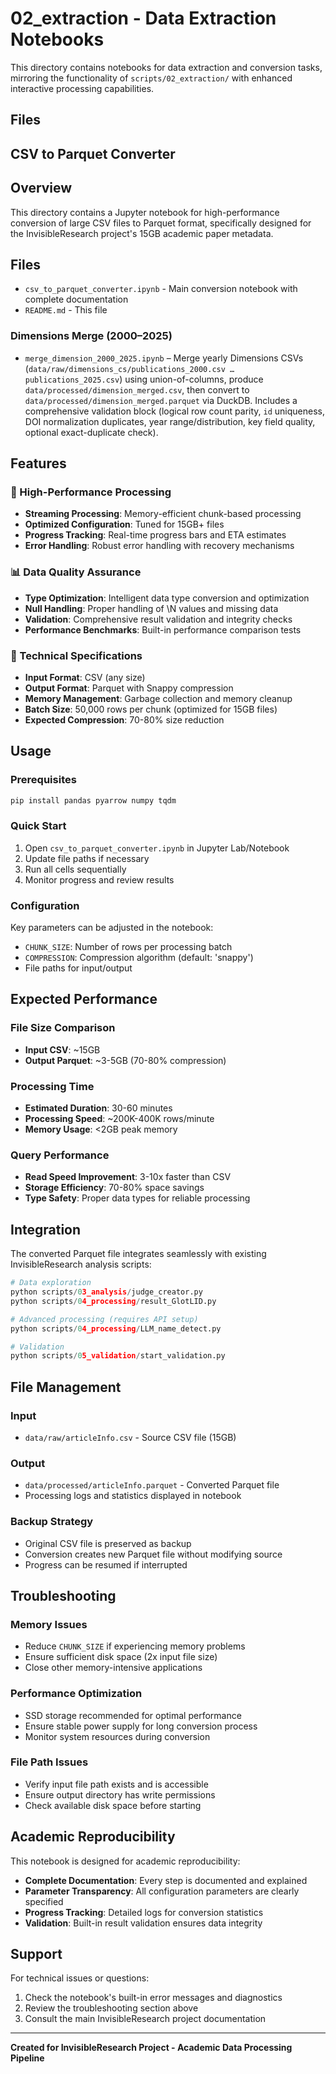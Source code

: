 # 02_extraction - Data Extraction Notebooks

This directory contains notebooks for data extraction and conversion tasks, mirroring the functionality of `scripts/02_extraction/` with enhanced interactive processing capabilities.

## Files

## CSV to Parquet Converter

## Overview

This directory contains a Jupyter notebook for high-performance conversion of large CSV files to Parquet format, specifically designed for the InvisibleResearch project's 15GB academic paper metadata.

## Files

- `csv_to_parquet_converter.ipynb` - Main conversion notebook with complete documentation
- `README.md` - This file

### Dimensions Merge (2000–2025)
- `merge_dimension_2000_2025.ipynb` – Merge yearly Dimensions CSVs (`data/raw/dimensions_cs/publications_2000.csv … publications_2025.csv`) using union-of-columns, produce `data/processed/dimension_merged.csv`, then convert to `data/processed/dimension_merged.parquet` via DuckDB. Includes a comprehensive validation block (logical row count parity, `id` uniqueness, DOI normalization duplicates, year range/distribution, key field quality, optional exact-duplicate check).

## Features

### 🚀 High-Performance Processing
- **Streaming Processing**: Memory-efficient chunk-based processing
- **Optimized Configuration**: Tuned for 15GB+ files
- **Progress Tracking**: Real-time progress bars and ETA estimates
- **Error Handling**: Robust error handling with recovery mechanisms

### 📊 Data Quality Assurance
- **Type Optimization**: Intelligent data type conversion and optimization
- **Null Handling**: Proper handling of \N values and missing data
- **Validation**: Comprehensive result validation and integrity checks
- **Performance Benchmarks**: Built-in performance comparison tests

### 🔧 Technical Specifications
- **Input Format**: CSV (any size)
- **Output Format**: Parquet with Snappy compression
- **Memory Management**: Garbage collection and memory cleanup
- **Batch Size**: 50,000 rows per chunk (optimized for 15GB files)
- **Expected Compression**: 70-80% size reduction

## Usage

### Prerequisites
```bash
pip install pandas pyarrow numpy tqdm
```

### Quick Start
1. Open `csv_to_parquet_converter.ipynb` in Jupyter Lab/Notebook
2. Update file paths if necessary
3. Run all cells sequentially
4. Monitor progress and review results

### Configuration
Key parameters can be adjusted in the notebook:
- `CHUNK_SIZE`: Number of rows per processing batch
- `COMPRESSION`: Compression algorithm (default: 'snappy')
- File paths for input/output

## Expected Performance

### File Size Comparison
- **Input CSV**: ~15GB
- **Output Parquet**: ~3-5GB (70-80% compression)

### Processing Time
- **Estimated Duration**: 30-60 minutes
- **Processing Speed**: ~200K-400K rows/minute
- **Memory Usage**: <2GB peak memory

### Query Performance
- **Read Speed Improvement**: 3-10x faster than CSV
- **Storage Efficiency**: 70-80% space savings
- **Type Safety**: Proper data types for reliable processing

## Integration

The converted Parquet file integrates seamlessly with existing InvisibleResearch analysis scripts:

```python
# Data exploration
python scripts/03_analysis/judge_creator.py
python scripts/04_processing/result_GlotLID.py

# Advanced processing (requires API setup)
python scripts/04_processing/LLM_name_detect.py

# Validation
python scripts/05_validation/start_validation.py
```

## File Management

### Input
- `data/raw/articleInfo.csv` - Source CSV file (15GB)

### Output
- `data/processed/articleInfo.parquet` - Converted Parquet file
- Processing logs and statistics displayed in notebook

### Backup Strategy
- Original CSV file is preserved as backup
- Conversion creates new Parquet file without modifying source
- Progress can be resumed if interrupted

## Troubleshooting

### Memory Issues
- Reduce `CHUNK_SIZE` if experiencing memory problems
- Ensure sufficient disk space (2x input file size)
- Close other memory-intensive applications

### Performance Optimization
- SSD storage recommended for optimal performance
- Ensure stable power supply for long conversion process
- Monitor system resources during conversion

### File Path Issues
- Verify input file path exists and is accessible
- Ensure output directory has write permissions
- Check available disk space before starting

## Academic Reproducibility

This notebook is designed for academic reproducibility:
- **Complete Documentation**: Every step is documented and explained
- **Parameter Transparency**: All configuration parameters are clearly specified
- **Progress Tracking**: Detailed logs for conversion statistics
- **Validation**: Built-in result validation ensures data integrity

## Support

For technical issues or questions:
1. Check the notebook's built-in error messages and diagnostics
2. Review the troubleshooting section above
3. Consult the main InvisibleResearch project documentation

---

**Created for InvisibleResearch Project - Academic Data Processing Pipeline**

